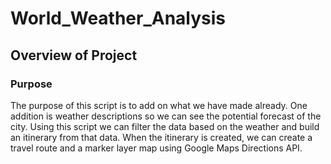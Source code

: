 # World_Weather_Analysis

## Overview of Project

### Purpose
The purpose of this script is to add on what we have made already. One addition is weather descriptions so we can see the potential forecast of the city. Using this script we can filter the data based on the weather and build an itinerary from that data. When the itinerary is created, we can create a travel route and a marker layer map using Google Maps Directions API.